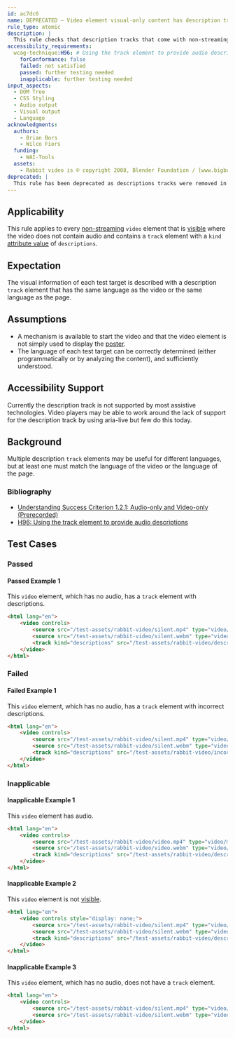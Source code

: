 ```yaml
---
id: ac7dc6
name: DEPRECATED — Video element visual-only content has description track
rule_type: atomic
description: |
  This rule checks that description tracks that come with non-streaming `video` elements, without audio, are descriptive.
accessibility_requirements:
  wcag-technique:H96: # Using the track element to provide audio descriptions
    forConformance: false
    failed: not satisfied
    passed: further testing needed
    inapplicable: further testing needed
input_aspects:
  - DOM Tree
  - CSS Styling
  - Audio output
  - Visual output
  - Language
acknowledgments:
  authors:
    - Brian Bors
    - Wilco Fiers
  funding:
    - WAI-Tools
  assets:
    - Rabbit video is © copyright 2008, Blender Foundation / [www.bigbuckbunny.org](https://www.bigbuckbunny.org)
deprecated: |
  This rule has been deprecated as descriptions tracks were removed in [#1665](https://github.com/act-rules/act-rules.github.io/pull/1665) as a way to provide video alternative. This rule is not maintained anymore and should not be used.
---
```


## Applicability

This rule applies to every [non-streaming](#non-streaming-media-element) `video` element that is [visible][] where the video does not contain audio and contains a `track` element with a `kind` [attribute value][] of `descriptions`.

## Expectation

The visual information of each test target is described with a description `track` element that has the same language as the video or the same language as the page.

## Assumptions

- A mechanism is available to start the video and that the video element is not simply used to display the [poster](https://www.w3.org/TR/html5/semantics-embedded-content.html#element-attrdef-video-poster).
- The language of each test target can be correctly determined (either programmatically or by analyzing the content), and sufficiently understood.

## Accessibility Support

Currently the description track is not supported by most assistive technologies. Video players may be able to work around the lack of support for the description track by using aria-live but few do this today.

## Background

Multiple description `track` elements may be useful for different languages, but at least one must match the language of the video or the language of the page.

### Bibliography

- [Understanding Success Criterion 1.2.1: Audio-only and Video-only (Prerecorded)](https://www.w3.org/WAI/WCAG21/Understanding/audio-only-and-video-only-prerecorded)
- [H96: Using the track element to provide audio descriptions](https://www.w3.org/WAI/WCAG21/Techniques/html/H96)

## Test Cases

### Passed

#### Passed Example 1

This `video` element, which has no audio, has a `track` element with descriptions.

```html
<html lang="en">
	<video controls>
		<source src="/test-assets/rabbit-video/silent.mp4" type="video/mp4" />
		<source src="/test-assets/rabbit-video/silent.webm" type="video/webm" />
		<track kind="descriptions" src="/test-assets/rabbit-video/descriptions.vtt" />
	</video>
</html>
```

### Failed

#### Failed Example 1

This `video` element, which has no audio, has a `track` element with incorrect descriptions.

```html
<html lang="en">
	<video controls>
		<source src="/test-assets/rabbit-video/silent.mp4" type="video/mp4" />
		<source src="/test-assets/rabbit-video/silent.webm" type="video/webm" />
		<track kind="descriptions" src="/test-assets/rabbit-video/incorrect-descriptions.vtt" />
	</video>
</html>
```

### Inapplicable

#### Inapplicable Example 1

This `video` element has audio.

```html
<html lang="en">
	<video controls>
		<source src="/test-assets/rabbit-video/video.mp4" type="video/mp4" />
		<source src="/test-assets/rabbit-video/video.webm" type="video/webm" />
		<track kind="descriptions" src="/test-assets/rabbit-video/descriptions.vtt" />
	</video>
</html>
```

#### Inapplicable Example 2

This `video` element is not [visible][].

```html
<html lang="en">
	<video controls style="display: none;">
		<source src="/test-assets/rabbit-video/silent.mp4" type="video/mp4" />
		<source src="/test-assets/rabbit-video/silent.webm" type="video/webm" />
		<track kind="descriptions" src="/test-assets/rabbit-video/descriptions.vtt" />
	</video>
</html>
```

#### Inapplicable Example 3

This `video` element, which has no audio, does not have a `track` element.

```html
<html lang="en">
	<video controls>
		<source src="/test-assets/rabbit-video/silent.mp4" type="video/mp4" />
		<source src="/test-assets/rabbit-video/silent.webm" type="video/webm" />
	</video>
</html>
```

[attribute value]: #attribute-value 'Definition of Attribute Value'
[visible]: #visible 'Definition of visible'
